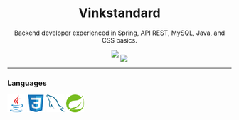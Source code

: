 <h1 align="center">Vinkstandard</h1>

<p align="center">
Backend developer experienced in Spring, API REST, MySQL, Java, and CSS basics.

</p>

<p align="center">
<img src="https://github-readme-stats.vercel.app/api?username=vinkstandard&show_icons=true&theme=tokyonight&hide_rank=false&count_private=true&custom_title=GitHub+Stats" width="46.5%" style="vertical-align: top;"/>

<img src="https://github-readme-stats.vercel.app/api/top-langs/?username=vinkstandard&layout=compact&theme=tokyonight&cache_seconds=30" width="51%" style="vertical-align: top; padding-top: 10px;"/>
</p>

---

### Languages

<p align="left">
  <img src="https://raw.githubusercontent.com/devicons/devicon/master/icons/java/java-original.svg" alt="Java" width="40" height="40"/>
  <img src="https://raw.githubusercontent.com/devicons/devicon/master/icons/css3/css3-original.svg" alt="CSS" width="40" height="40"/>
  <img src="https://raw.githubusercontent.com/devicons/devicon/master/icons/mysql/mysql-original.svg" alt="MySQL" width="40" height="40"/>
  <img src="https://raw.githubusercontent.com/devicons/devicon/master/icons/spring/spring-original.svg" alt="Spring" width="40 height="40"/>
</p>
